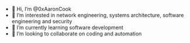 - 👋 Hi, I’m @0xAaronCook
- 👀 I’m interested in network engineering, systems architecture, software engineering and security
- 🌱 I’m currently learning software development
- 💞️ I’m looking to collaborate on coding and automation

<!---
0xAaronCook/0xAaronCook is a ✨ special ✨ repository because its `README.md` (this file) appears on your GitHub profile.
You can click the Preview link to take a look at your changes.
--->
